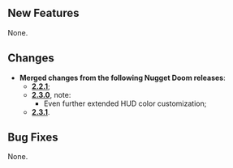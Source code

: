 ## New Features

None.

## Changes

- **Merged changes from the following Nugget Doom releases**:
	- [**2.2.1**](https://github.com/MrAlaux/Nugget-Doom/releases/tag/nugget-doom-2.2.1);
	- [**2.3.0**](https://github.com/MrAlaux/Nugget-Doom/releases/tag/nugget-doom-2.3.0), note:
    	- Even further extended HUD color customization;
	- [**2.3.1**](https://github.com/MrAlaux/Nugget-Doom/releases/tag/nugget-doom-2.3.1).

## Bug Fixes

None.

